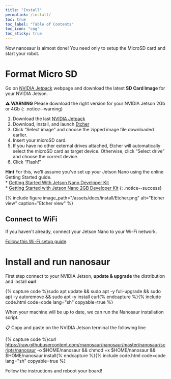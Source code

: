 ```yaml
---
title: "Install"
permalink: /install/
toc: true
toc_label: "Table of Contents"
toc_icon: "cog"
toc_sticky: true
---
```


Now nanosaur is almost done! You need only to setup the MicroSD card and start your robot.

# Format Micro SD

Go on [NVIDIA Jetpack](https://developer.nvidia.com/embedded/Jetpack) webpage and download the latest **SD Card Image** for your NVIDIA Jetson.

**:warning: WARNING** Please download the right version for your NVIDIA Jetson 2Gb or 4Gb
{: .notice--warning}

1. Download the last [NVIDIA Jetpack](https://developer.nvidia.com/embedded/Jetpack)
2. Download, install, and launch [Etcher](https://www.balena.io/etcher)
3. Click “Select image” and choose the zipped image file downloaded earlier.
4. Insert your microSD card.
5. If you have no other external drives attached, Etcher will automatically select the microSD card as target device. Otherwise, click “Select drive” and choose the correct device.
6. Click “Flash!”

**Hint** For this, we'll assume you've set up your Jetson Nano using the online Getting Started guide.<br/>* [Getting Started With Jetson Nano Developer Kit](https://developer.nvidia.com/embedded/learn/get-started-jetson-nano-devkit)<br/>* [Getting Started with Jetson Nano 2GB Developer Kit](https://developer.nvidia.com/embedded/learn/get-started-jetson-nano-2gb-devkit)
{: .notice--success}

{% include figure image_path="/assets/docs/install/Etcher.png" alt="Etcher view" caption="Etcher view" %}

## Connect to WiFi

If you haven't already, connect your Jetson Nano to your Wi-Fi network.

[Follow this Wi-Fi setup guide](/tutorial/wifi).

# Install and run nanosaur

First step connect to your NVIDIA Jetson, **update & upgrade** the distribution and install **curl**

{% capture code %}sudo apt update && sudo apt -y full-upgrade && sudo apt -y autoremove && sudo apt -y install curl{% endcapture %}{% include code.html code=code lang="sh" copyable=true %}

When your machine will be up to date, we can run the Nanosaur installation script.

:clipboard: Copy and paste on the NVIDIA Jetson terminal the following line

{% capture code %}curl https://raw.githubusercontent.com/rnanosaur/nanosaur/master/nanosaur/scripts/nanosaur -o $HOME/nanosaur && chmod +x $HOME/nanosaur && $HOME/nanosaur install{% endcapture %}{% include code.html code=code lang="sh" copyable=true %}

Follow the instructions and reboot your board!
